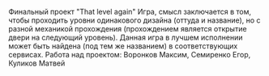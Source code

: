 Финальный проект "That level again"
Игра, смысл заключается в том, чтобы проходить уровни одинакового дизайна (оттуда и название), но с разной механикой прохождения (прохождением является открытие двери на следующий уровень). Данная игра в лучшем исполнении может быть найдена (под тем же названием) в соответствующих сервисах.
Работа над проектом: Воронков Максим, Семиренко Егор, Куликов Матвей
